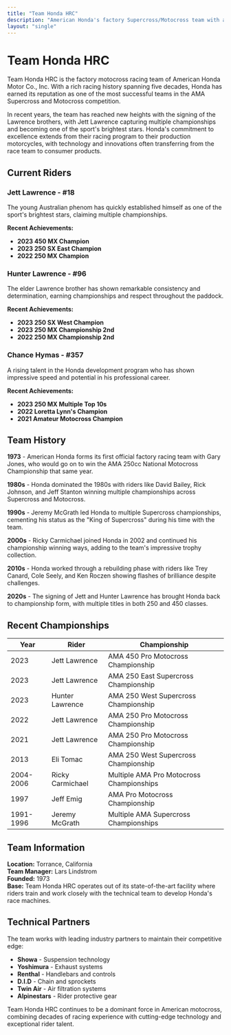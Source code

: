 ```yaml
---
title: "Team Honda HRC"
description: "American Honda's factory Supercross/Motocross team with a rich history dating back to 1973"
layout: "single"
---
```


# Team Honda HRC

Team Honda HRC is the factory motocross racing team of American Honda Motor Co., Inc. With a rich racing history spanning five decades, Honda has earned its reputation as one of the most successful teams in the AMA Supercross and Motocross competition.

In recent years, the team has reached new heights with the signing of the Lawrence brothers, with Jett Lawrence capturing multiple championships and becoming one of the sport's brightest stars. Honda's commitment to excellence extends from their racing program to their production motorcycles, with technology and innovations often transferring from the race team to consumer products.

## Current Riders

### Jett Lawrence - #18
The young Australian phenom has quickly established himself as one of the sport's brightest stars, claiming multiple championships.

**Recent Achievements:**
- **2023 450 MX Champion**
- **2023 250 SX East Champion** 
- **2022 250 MX Champion**

### Hunter Lawrence - #96
The elder Lawrence brother has shown remarkable consistency and determination, earning championships and respect throughout the paddock.

**Recent Achievements:**
- **2023 250 SX West Champion**
- **2023 250 MX Championship 2nd**
- **2022 250 MX Championship 2nd**

### Chance Hymas - #357
A rising talent in the Honda development program who has shown impressive speed and potential in his professional career.

**Recent Achievements:**
- **2023 250 MX Multiple Top 10s**
- **2022 Loretta Lynn's Champion**
- **2021 Amateur Motocross Champion**

## Team History

**1973** - American Honda forms its first official factory racing team with Gary Jones, who would go on to win the AMA 250cc National Motocross Championship that same year.

**1980s** - Honda dominated the 1980s with riders like David Bailey, Rick Johnson, and Jeff Stanton winning multiple championships across Supercross and Motocross.

**1990s** - Jeremy McGrath led Honda to multiple Supercross championships, cementing his status as the "King of Supercross" during his time with the team.

**2000s** - Ricky Carmichael joined Honda in 2002 and continued his championship winning ways, adding to the team's impressive trophy collection.

**2010s** - Honda worked through a rebuilding phase with riders like Trey Canard, Cole Seely, and Ken Roczen showing flashes of brilliance despite challenges.

**2020s** - The signing of Jett and Hunter Lawrence has brought Honda back to championship form, with multiple titles in both 250 and 450 classes.

## Recent Championships

| Year | Rider | Championship |
|------|-------|-------------|
| 2023 | Jett Lawrence | AMA 450 Pro Motocross Championship |
| 2023 | Jett Lawrence | AMA 250 East Supercross Championship |
| 2023 | Hunter Lawrence | AMA 250 West Supercross Championship |
| 2022 | Jett Lawrence | AMA 250 Pro Motocross Championship |
| 2021 | Jett Lawrence | AMA 250 Pro Motocross Championship |
| 2013 | Eli Tomac | AMA 250 West Supercross Championship |
| 2004-2006 | Ricky Carmichael | Multiple AMA Pro Motocross Championships |
| 1997 | Jeff Emig | AMA Pro Motocross Championship |
| 1991-1996 | Jeremy McGrath | Multiple AMA Supercross Championships |

## Team Information

**Location:** Torrance, California  
**Team Manager:** Lars Lindstrom  
**Founded:** 1973  
**Base:** Team Honda HRC operates out of its state-of-the-art facility where riders train and work closely with the technical team to develop Honda's race machines.

## Technical Partners

The team works with leading industry partners to maintain their competitive edge:

- **Showa** - Suspension technology
- **Yoshimura** - Exhaust systems  
- **Renthal** - Handlebars and controls
- **D.I.D** - Chain and sprockets
- **Twin Air** - Air filtration systems
- **Alpinestars** - Rider protective gear

Team Honda HRC continues to be a dominant force in American motocross, combining decades of racing experience with cutting-edge technology and exceptional rider talent.